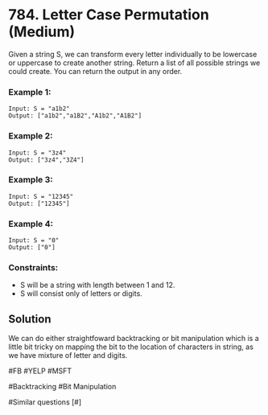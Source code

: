 # 784. Letter Case Permutation (Medium)

Given a string S, we can transform every letter individually to be lowercase or uppercase to create another string. Return a list of all possible strings we could create. You can return the output in any order.

### Example 1:

```
Input: S = "a1b2"
Output: ["a1b2","a1B2","A1b2","A1B2"]
```

### Example 2:

```
Input: S = "3z4"
Output: ["3z4","3Z4"]
```

### Example 3:

```
Input: S = "12345"
Output: ["12345"]
```

### Example 4:

```
Input: S = "0"
Output: ["0"]
```

### Constraints:

- S will be a string with length between 1 and 12.
- S will consist only of letters or digits.

## Solution

We can do either straightfoward backtracking or bit manipulation which is a little bit tricky on mapping the bit to the location of characters in string, as we have mixture of letter and digits.

#FB #YELP #MSFT

#Backtracking #Bit Manipulation

#Similar questions [#]

